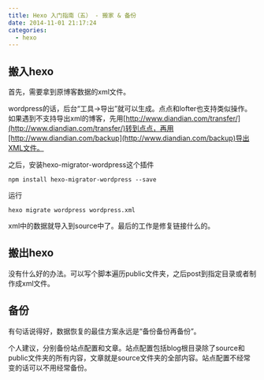 ```yaml
---
title: Hexo 入门指南（五） - 搬家 & 备份
date: 2014-11-01 21:17:24
categories:
  - hexo
---
```


## 搬入hexo ##

首先，需要拿到原博客数据的xml文件。

wordpress的话，后台“工具->导出”就可以生成。点点和lofter也支持类似操作。如果遇到不支持导出xml的博客，先用[http://www.diandian.com/transfer/](http://www.diandian.com/transfer/)转到点点，再用[http://www.diandian.com/backup](http://www.diandian.com/backup)导出XML文件。

之后，安装hexo-migrator-wordpress这个插件

```
npm install hexo-migrator-wordpress --save
```

运行

```
hexo migrate wordpress wordpress.xml
```

xml中的数据就导入到source中了。最后的工作是修复链接什么的。

## 搬出hexo ##

没有什么好的办法。可以写个脚本遍历public文件夹，之后post到指定目录或者制作成xml文件。

## 备份 ##

有句话说得好，数据恢复的最佳方案永远是“备份备份再备份”。

个人建议，分别备份站点配置和文章。站点配置包括blog根目录除了source和public文件夹的所有内容，文章就是source文件夹的全部内容。站点配置不经常变的话可以不用经常备份。